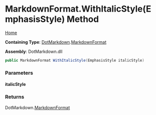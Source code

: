 <a name="_top"></a>

# MarkdownFormat\.WithItalicStyle\(EmphasisStyle\) Method

[Home](../../../README.md#_top)

**Containing Type**: [DotMarkdown](../../README.md#_top)\.[MarkdownFormat](../README.md#_top)

**Assembly**: DotMarkdown\.dll

```csharp
public MarkdownFormat WithItalicStyle(EmphasisStyle italicStyle)
```

### Parameters

#### italicStyle

### Returns

DotMarkdown\.[MarkdownFormat](../README.md#_top)


